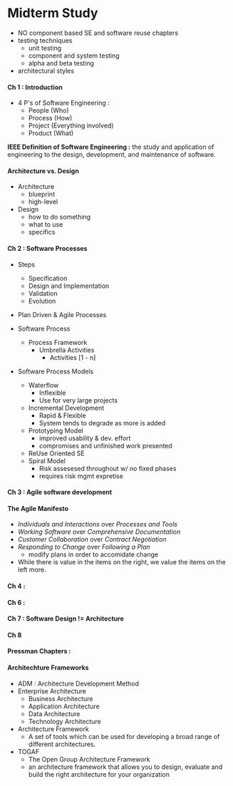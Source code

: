# Midterm Study

* NO component based SE and software reuse chapters
* testing techniques
    * unit testing
    * component and system testing
    * alpha and beta testing
* architectural styles

#### Ch 1 : Introduction

* 4 P's of Software Engineering :
    * People (Who)
    * Process (How)
    * Project (Everything involved)
    * Product (What)

**IEEE Definition of Software Engineering :** the study and application of engineering to the design, development, and maintenance of software.

#### Architecture vs. Design
* Architecture
    * blueprint
    * high-level
* Design
    * how to do something
    * what to use
    * specifics

#### Ch 2 : Software Processes
* Steps
    * Specification
    * Design and Implementation
    * Validation
    * Evolution
* Plan Driven & Agile Processes

* Software Process
    * Process Framework
        * Umbrella Activities
            * Activities [1 - n]

* Software Process Models
    * Waterflow
        * Inflexible
        * Use for very large projects
    * Incremental Development
        * Rapid & Flexible
        * System tends to degrade as more is added
    * Prototyping Model
        * improved usability & dev. effort
        * compromises and unfinished work presented
    * ReUse Oriented SE
    * Spiral Model
        * Risk assesesed throughout w/ no fixed phases
        * requires risk mgmt expretise

#### Ch 3 : Agile software development

#### **The Agile Manifesto**
* *Individuals and Interactions* over *Processes and Tools*
* *Working Software* over *Comprehensive Documentation*
* *Customer Collaboration* over *Contract Negotiation*
* *Responding to Change* over *Following a Plan*
    * modify plans in order to accomidate change
* While there is value in the items on the right, we value the items on the left more.

#### Ch 4 :

#### Ch 6 :

#### Ch 7 : Software Design != Architecture

#### Ch 8

#### Pressman Chapters :

#### Architechture Frameworks
* ADM : Architecture Development Method
* Enterprise Architecture
    * Business Architecture
    * Application Architecture
    * Data Architecture
    * Technology Architecture
* Architecture Framework
    * A set of tools which can be used for developing a
broad range of different architectures.
* TOGAF
    * The Open Group Architecture Framework
    * an architecture framework that allows you to design, evaluate and build the right architecture for your organization

